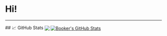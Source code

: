 # Hi!
<hr>
## &#x1f4c8; GitHub Stats

<a href="https://github.com/BookerLiu">
  <img align="center" src="https://github-readme-stats.vercel.app/api/top-langs/?username=LYNBZ1018&hide=&title_color=ffffff&text_color=c9cacc&icon_color=2bbc8a&bg_color=1d1f21&langs_count=3" /></a>

<a href="https://github.com/LYNBZ1018">
  <img align="center" src="https://github-readme-stats.vercel.app/api?username=LYNBZ1018&show_icons=true&line_height=27&count_private=true&title_color=ffffff&text_color=c9cacc&icon_color=2bbc8a&bg_color=1d1f21" alt="Booker's GitHub Stats" />
</a>
